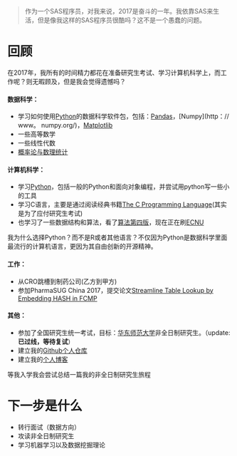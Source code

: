 > 作为一个SAS程序员，对我来说，2017是奋斗的一年。我依靠SAS来生活，但是像我这样的SAS程序员很酷吗？这不是一个愚蠢的问题。


# 回顾
在2017年，我所有的时间精力都花在准备研究生考试、学习计算机科学上，而工作呢？则无暇顾及，但是我会觉得遗憾吗？

#### 数据科学：
* 学习如何使用[Python](https://www.python.org/)的数据科学软件包，包括：[Pandas](https://pandas.pydata.org/)，[Numpy](http：// www。 numpy.org/)，[Matplotlib](https://matplotlib.org/)
* 一些高等数学
* 一些线性代数
* [概率论与数理统计](https://book.douban.com/subject/2285151/)

#### 计算机科学：
* 学习[Python](https://www.python.org/)，包括一般的Python和面向对象编程，并尝试用python写一些小的工具
* 学习C语言，主要是通过阅读经典书籍[The C Programming Language](https://book.douban.com/subject/1236999/)(其实是为了应付研究生考试)
* 也学习了一些数据结构和算法，看了[算法第四版](https://book.douban.com/subject/19952400/)，现在正在刷[ECNU](http://acm.ecnu.edu.cn/problem/)

我为什么选择Python？而不是R或者其他语言？不仅因为Python是数据科学里面最流行的计算机语言，更因为其自由创新的开源精神。

#### 工作：
* 从CRO跳槽到制药公司(乙方到甲方)
* 参加PharmaSUG China 2017，提交论文[Streamline Table Lookup by Embedding HASH in FCMP](http://www.lexjansen.com/pharmasug-cn/2017/AD/PharmaSUG-China-2017-AD02.pdf)

#### 其他：
* 参加了全国研究生统一考试，目标：[华东师范大学](http://www.ecnu.edu.cn/)非全日制研究生。（update: **已过线，等待复试**）
* 建立我的[Github个人仓库](https://github.com/77QingLiu)
* 建立我的[个人博客](http://77qingliu.com/)

等我入学我会尝试总结一篇我的非全日制研究生旅程

# 下一步是什么
* 转行面试（数据方向）
* 攻读非全日制研究生
* 学习机器学习以及数据挖掘理论
